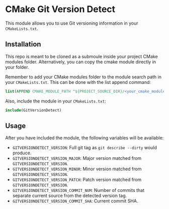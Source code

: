 # CMake Git Version Detect

This module allows you to use Git versioning information in your `CMakeLists.txt`.


## Installation

This repo is meant to be cloned as a submoule inside your project CMake modules folder. Alternatively, you can copy the cmake module directly in your folder.

Remember to add your CMake modules folder to the module search path in your `CMakeLists.txt`. This can be done with the list append command:
```CMake
list(APPEND CMAKE_MODULE_PATH "${PROJECT_SOURCE_DIR}/<your_cmake_modules_folder>/cmake-gitversiondetect")
```

Also, include the module in your `CMakeLists.txt`:
```CMake
include(GitVersionDetect)
```


## Usage

After you have included the module, the following variables will be available:
* `GITVERSIONDETECT_VERSION`: Full git tag as `git describe --dirty` would produce.
* `GITVERSIONDETECT_VERSION_MAJOR`: Major version matched from `GITVERSIONDETECT_VERSION`.
* `GITVERSIONDETECT_VERSION_MINOR`: Minor version matched from `GITVERSIONDETECT_VERSION`.
* `GITVERSIONDETECT_VERSION_PATCH`: Patch version matched from `GITVERSIONDETECT_VERSION`.
* `GITVERSIONDETECT_VERSION_COMMIT_NUM`: Number of commits that separate current source from the detected version tag.
* `GITVERSIONDETECT_VERSION_COMMIT_SHA`: Current commit SHA.
